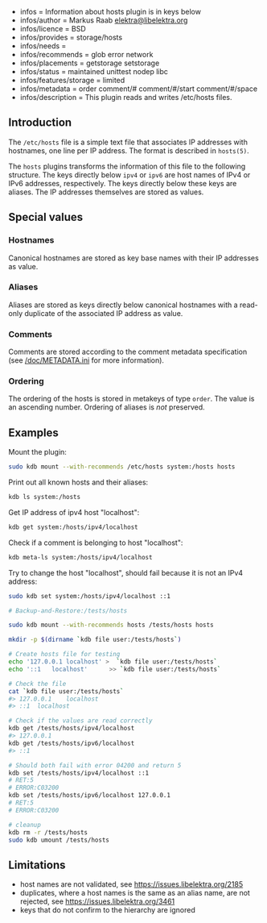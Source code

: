 - infos = Information about hosts plugin is in keys below
- infos/author = Markus Raab <elektra@libelektra.org>
- infos/licence = BSD
- infos/provides = storage/hosts
- infos/needs =
- infos/recommends = glob error network
- infos/placements = getstorage setstorage
- infos/status = maintained unittest nodep libc
- infos/features/storage = limited
- infos/metadata = order comment/# comment/#/start comment/#/space
- infos/description = This plugin reads and writes /etc/hosts files.

## Introduction

The `/etc/hosts` file is a simple text file that associates IP addresses
with hostnames, one line per IP address. The format is described in `hosts(5)`.

The `hosts` plugins transforms the information of this file to the
following structure. The keys directly below `ipv4` or `ipv6` are host
names of IPv4 or IPv6 addresses, respectively. The keys directly below
these keys are aliases. The IP addresses themselves are stored as values.

## Special values

### Hostnames

Canonical hostnames are stored as key base names with their IP addresses
as value.

### Aliases

Aliases are stored as keys directly below canonical hostnames with a
read-only duplicate of the associated IP address as value.

### Comments

Comments are stored according to the comment metadata specification
(see [/doc/METADATA.ini](/doc/METADATA.ini) for more information).

### Ordering

The ordering of the hosts is stored in metakeys of type `order`.
The value is an ascending number. Ordering of aliases is
_not_ preserved.

## Examples

Mount the plugin:

```bash
sudo kdb mount --with-recommends /etc/hosts system:/hosts hosts
```

Print out all known hosts and their aliases:

```bash
kdb ls system:/hosts
```

Get IP address of ipv4 host "localhost":

```bash
kdb get system:/hosts/ipv4/localhost
```

Check if a comment is belonging to host "localhost":

```bash
kdb meta-ls system:/hosts/ipv4/localhost
```

Try to change the host "localhost", should fail because it is not an
IPv4 address:

```bash
sudo kdb set system:/hosts/ipv4/localhost ::1
```

```sh
# Backup-and-Restore:/tests/hosts

sudo kdb mount --with-recommends hosts /tests/hosts hosts

mkdir -p $(dirname `kdb file user:/tests/hosts`)

# Create hosts file for testing
echo '127.0.0.1	localhost' >  `kdb file user:/tests/hosts`
echo '::1	localhost'	    >> `kdb file user:/tests/hosts`

# Check the file
cat `kdb file user:/tests/hosts`
#> 127.0.0.1	localhost
#> ::1	localhost

# Check if the values are read correctly
kdb get /tests/hosts/ipv4/localhost
#> 127.0.0.1
kdb get /tests/hosts/ipv6/localhost
#> ::1

# Should both fail with error 04200 and return 5
kdb set /tests/hosts/ipv4/localhost ::1
# RET:5
# ERROR:C03200
kdb set /tests/hosts/ipv6/localhost 127.0.0.1
# RET:5
# ERROR:C03200

# cleanup
kdb rm -r /tests/hosts
sudo kdb umount /tests/hosts
```

## Limitations

- host names are not validated, see https://issues.libelektra.org/2185
- duplicates, where a host names is the same as an alias name, are not
  rejected, see https://issues.libelektra.org/3461
- keys that do not confirm to the hierarchy are ignored
